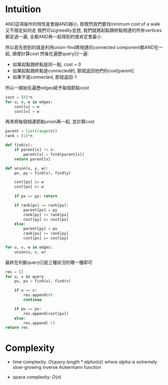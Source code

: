 # Intuition

AND這項操作的特性是會越AND越小, 那既然我們要找minimum cost of a walk又不限定如何走
我們可以greedily去想, 我們就將起點跟終點相連的所有vertices都走過一遍, 全都AND再一起得到的值肯定會最小

所以首先想到的就是利用union-find將相連的connected component都AND在一起, 順便計算cost
然後在遍歷query[i]一遍:
- 如果起點跟終點是同一點, cost = 0
- 如果起點跟終點是connected的, 那就返回他們的cost[parent]
- 如果不是connected, 那就返回-1

所以一開始先遍歷edges賦予每個節點cost

```py
cost = [0]*n
for u, v, w in edges:
    cost[u] = w
    cost[v] = w
```

再來把每個相連節點union再一起, 並計算cost

```py
parent = list(range(n))
rank = [1]*n

def find(x):
    if parent[x] != x:
        parent[x] = find(parent[x])
    return parent[x]

def union(x, y, w):
    px, py = find(x), find(y)

    cost[py] &= w
    cost[px] &= w
    
    if px == py: return

    if rank[px] <= rank[py]:
        parent[px] = py
        rank[py] += rank[px]
        cost[py] &= cost[px]
    else:
        parent[py] = px
        rank[px] += rank[py]
        cost[px] &= cost[py]

for u, v, w in edges:
    union(u, v, w)
```

最終在判斷query[i]是三種狀況的哪一種即可

```py
res = []
for u, v in query
    pu, pv = find(u), find(v)

    if u == v:
        res.append(0)
        continue

    if pu == pv:
        res.append(cost[pu])
    else:
        res.append(-1)
return res
```

# Complexity

- time complexity: $O(query.length * alpha(n))$ where *alpha* is extremely slow-growing inverse Ackermann function

- space complexity: $O(n)$